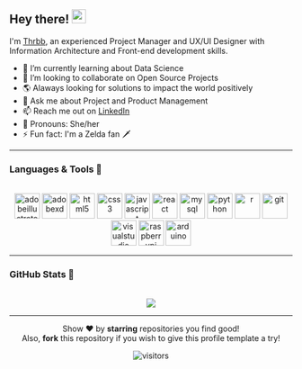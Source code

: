 <h2> Hey there! <img src="https://media.giphy.com/media/hvRJCLFzcasrR4ia7z/giphy.gif" width="25px"></h2> 

I'm [Thrbb](https://github.com/thrbb), an experienced Project Manager and UX/UI Designer with Information Architecture and Front-end development skills.

- 🌱 I’m currently learning about Data Science
- 🦄 I’m looking to collaborate on Open Source Projects
- 🌎 Alaways looking for solutions to impact the world positively 
- 💬 Ask me about Project and Product Management
- 📫 Reach me out on [LinkedIn](https://www.linkedin.com/in/thaise-rubbo/)
- 🌈 Pronouns: She/her
- ⚡ Fun fact: I'm a Zelda fan 🗡

---
 
<h3>Languages & Tools 👾</h3>

<p align="center">
  <div align="center">
  <br />
    <img src='https://cdn.jsdelivr.net/npm/simple-icons@3.0.1/icons/adobeillustrator.svg' alt='adobeillustrator' height='45'>
    <img src='https://cdn.jsdelivr.net/npm/simple-icons@3.0.1/icons/adobexd.svg' alt='adobexd' height='45'>
    <img src='https://cdn.jsdelivr.net/npm/simple-icons@3.0.1/icons/html5.svg' alt='html5' height='45'>
    <img src='https://cdn.jsdelivr.net/npm/simple-icons@3.0.1/icons/css3.svg' alt='css3' height='45'>
    <img src='https://cdn.jsdelivr.net/npm/simple-icons@3.0.1/icons/javascript.svg' alt='javascript' height='45'>
    <img src='https://cdn.jsdelivr.net/npm/simple-icons@3.0.1/icons/react.svg' alt='react' height='45'>
    <img src='https://cdn.jsdelivr.net/npm/simple-icons@3.0.1/icons/mysql.svg' alt='mysql' height='45'>
    <img src='https://cdn.jsdelivr.net/npm/simple-icons@3.0.1/icons/python.svg' alt='python' height='45'>
    <img src='https://cdn.jsdelivr.net/npm/simple-icons@3.0.1/icons/r.svg' alt='r' height='45'>
    <img src='https://cdn.jsdelivr.net/npm/simple-icons@3.0.1/icons/git.svg' alt='git' height='45'>
    <img src='https://cdn.jsdelivr.net/npm/simple-icons@3.0.1/icons/visualstudio.svg' alt='visualstudio' height='45'>
    <img src='https://cdn.jsdelivr.net/npm/simple-icons@3.0.1/icons/raspberrypi.svg' alt='raspberrypi' height='45'>
    <img src='https://cdn.jsdelivr.net/npm/simple-icons@3.0.1/icons/arduino.svg' alt='arduino' height='45'>
  </div>
</p>

 ---
 
<h3>GitHub Stats 🚀</h3>

<p align="center"> 
  <br />
    <img src="https://github-readme-stats.vercel.app/api?username=thrbb&show_icons=true&hide=contribs&include_all_commits&count_private=true&theme=dracula"></a>
</p>

---
   
<p align="center">
  Show ❤️ by <b>starring</b> repositories you find good! 
  <br />Also, <b>fork</b> this repository if you wish to give this profile template a try!
</p>

<p align="center">
  <img align="center" alt="visitors" src="https://gpvc.arturio.dev/thrbb" />
</p>
